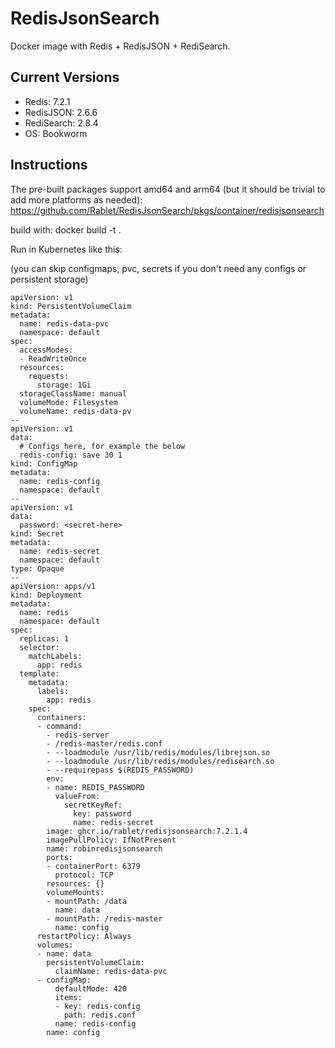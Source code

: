 # RedisJsonSearch

Docker image with Redis + RedisJSON + RediSearch.

## Current Versions
* Redis: 7.2.1
* RedisJSON: 2.6.6
* RediSearch: 2.8.4
* OS: Bookworm

## Instructions

The pre-built packages support amd64 and arm64 (but it should be trivial to add more platforms as needed): https://github.com/Rablet/RedisJsonSearch/pkgs/container/redisjsonsearch

build with: docker build -t <tag name here> .

Run in Kubernetes like this: 

(you can skip configmaps, pvc, secrets if you don't need any configs or persistent storage)
```
apiVersion: v1
kind: PersistentVolumeClaim
metadata:
  name: redis-data-pvc
  namespace: default
spec:
  accessModes:
  - ReadWriteOnce
  resources:
    requests:
      storage: 1Gi
  storageClassName: manual
  volumeMode: Filesystem
  volumeName: redis-data-pv
--
apiVersion: v1
data:
  # Configs here, for example the below
  redis-config: save 30 1
kind: ConfigMap
metadata:
  name: redis-config
  namespace: default
--
apiVersion: v1
data:
  password: <secret-here>
kind: Secret
metadata:
  name: redis-secret
  namespace: default
type: Opaque
--
apiVersion: apps/v1
kind: Deployment
metadata:
  name: redis
  namespace: default
spec:
  replicas: 1
  selector:
    matchLabels:
      app: redis
  template:
    metadata:
      labels:
        app: redis
    spec:
      containers:
      - command:
        - redis-server
        - /redis-master/redis.conf
        - --loadmodule /usr/lib/redis/modules/librejson.so
        - --loadmodule /usr/lib/redis/modules/redisearch.so
        - --requirepass $(REDIS_PASSWORD)
        env:
        - name: REDIS_PASSWORD
          valueFrom:
            secretKeyRef:
              key: password
              name: redis-secret
        image: ghcr.io/rablet/redisjsonsearch:7.2.1.4
        imagePullPolicy: IfNotPresent
        name: robinredisjsonsearch
        ports:
        - containerPort: 6379
          protocol: TCP
        resources: {}
        volumeMounts:
        - mountPath: /data
          name: data
        - mountPath: /redis-master
          name: config
      restartPolicy: Always
      volumes:
      - name: data
        persistentVolumeClaim:
          claimName: redis-data-pvc
      - configMap:
          defaultMode: 420
          items:
          - key: redis-config
            path: redis.conf
          name: redis-config
        name: config
```
